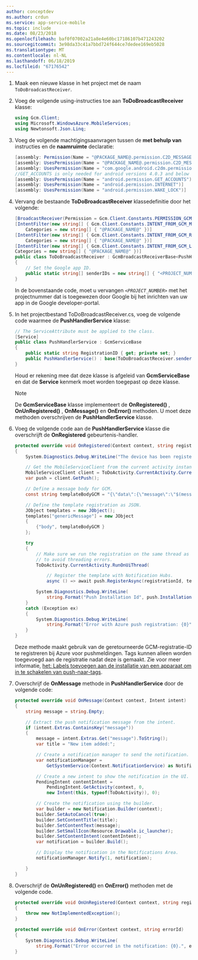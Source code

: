 ```yaml
---
author: conceptdev
ms.author: crdun
ms.service: app-service-mobile
ms.topic: include
ms.date: 08/23/2018
ms.openlocfilehash: baf0f07002a21a8e4e60bc17186107b471243202
ms.sourcegitcommit: 3e98da33c41a7bbd724f644ce7dedee169eb5028
ms.translationtype: MT
ms.contentlocale: nl-NL
ms.lasthandoff: 06/18/2019
ms.locfileid: "67176542"
---
```

1. Maak een nieuwe klasse in het project met de naam `ToDoBroadcastReceiver`.
2. Voeg de volgende using-instructies toe aan **ToDoBroadcastReceiver** klasse:

    ```csharp
    using Gcm.Client;
    using Microsoft.WindowsAzure.MobileServices;
    using Newtonsoft.Json.Linq;
    ```

3. Voeg de volgende machtigingsaanvragen tussen de **met behulp van** instructies en de **naamruimte** declaratie:

    ```csharp
    [assembly: Permission(Name = "@PACKAGE_NAME@.permission.C2D_MESSAGE")]
    [assembly: UsesPermission(Name = "@PACKAGE_NAME@.permission.C2D_MESSAGE")]
    [assembly: UsesPermission(Name = "com.google.android.c2dm.permission.RECEIVE")]
    //GET_ACCOUNTS is only needed for android versions 4.0.3 and below
    [assembly: UsesPermission(Name = "android.permission.GET_ACCOUNTS")]
    [assembly: UsesPermission(Name = "android.permission.INTERNET")]
    [assembly: UsesPermission(Name = "android.permission.WAKE_LOCK")]
    ```

4. Vervang de bestaande **ToDoBroadcastReceiver** klassedefinitie door het volgende:

    ```csharp
    [BroadcastReceiver(Permission = Gcm.Client.Constants.PERMISSION_GCM_INTENTS)]
    [IntentFilter(new string[] { Gcm.Client.Constants.INTENT_FROM_GCM_MESSAGE }, 
        Categories = new string[] { "@PACKAGE_NAME@" })]
    [IntentFilter(new string[] { Gcm.Client.Constants.INTENT_FROM_GCM_REGISTRATION_CALLBACK }, 
        Categories = new string[] { "@PACKAGE_NAME@" })]
    [IntentFilter(new string[] { Gcm.Client.Constants.INTENT_FROM_GCM_LIBRARY_RETRY }, 
    Categories = new string[] { "@PACKAGE_NAME@" })]
    public class ToDoBroadcastReceiver : GcmBroadcastReceiverBase<PushHandlerService>
    {
        // Set the Google app ID.
        public static string[] senderIDs = new string[] { "<PROJECT_NUMBER>" };
    }
    ```

    In de bovenstaande code, moet u vervangen *`<PROJECT_NUMBER>`* met het projectnummer dat is toegewezen door Google bij het inrichten van uw app in de Google developer-portal. 

5. In het projectbestand ToDoBroadcastReceiver.cs, voeg de volgende code waarmee de **PushHandlerService** klasse:

    ```csharp
    // The ServiceAttribute must be applied to the class.
    [Service]
    public class PushHandlerService : GcmServiceBase
    {
        public static string RegistrationID { get; private set; }
        public PushHandlerService() : base(ToDoBroadcastReceiver.senderIDs) { }
    }
    ```

    Houd er rekening mee dat deze klasse is afgeleid van **GcmServiceBase** en dat de **Service** kenmerk moet worden toegepast op deze klasse.

    > [!NOTE]
    > De **GcmServiceBase** klasse implementeert de **OnRegistered()** , **OnUnRegistered()** , **OnMessage()** en  **OnError()** methoden. U moet deze methoden overschrijven de **PushHandlerService** klasse.

6. Voeg de volgende code aan de **PushHandlerService** klasse die overschrijft de **OnRegistered** gebeurtenis-handler.

    ```csharp
    protected override void OnRegistered(Context context, string registrationId)
    {
        System.Diagnostics.Debug.WriteLine("The device has been registered with GCM.", "Success!");

        // Get the MobileServiceClient from the current activity instance.
        MobileServiceClient client = ToDoActivity.CurrentActivity.CurrentClient;
        var push = client.GetPush();

        // Define a message body for GCM.
        const string templateBodyGCM = "{\"data\":{\"message\":\"$(messageParam)\"}}";

        // Define the template registration as JSON.
        JObject templates = new JObject();
        templates["genericMessage"] = new JObject
        {
            {"body", templateBodyGCM }
        };

        try
        {
            // Make sure we run the registration on the same thread as the activity, 
            // to avoid threading errors.
            ToDoActivity.CurrentActivity.RunOnUiThread(

                // Register the template with Notification Hubs.
                async () => await push.RegisterAsync(registrationId, templates));

            System.Diagnostics.Debug.WriteLine(
                string.Format("Push Installation Id", push.InstallationId.ToString()));
        }
        catch (Exception ex)
        {
            System.Diagnostics.Debug.WriteLine(
                string.Format("Error with Azure push registration: {0}", ex.Message));
        }
    }
    ```

    Deze methode maakt gebruik van de geretourneerde GCM-registratie-ID te registreren bij Azure voor pushmeldingen. Tags kunnen alleen worden toegevoegd aan de registratie nadat deze is gemaakt. Zie voor meer informatie, [het: Labels toevoegen aan de installatie van een apparaat om in te schakelen van push-naar-tags](../articles/app-service-mobile/app-service-mobile-dotnet-backend-how-to-use-server-sdk.md#tags).

7. Overschrijf de **OnMessage** methode in **PushHandlerService** door de volgende code:

    ```csharp
    protected override void OnMessage(Context context, Intent intent)
    {
        string message = string.Empty;

        // Extract the push notification message from the intent.
        if (intent.Extras.ContainsKey("message"))
        {
            message = intent.Extras.Get("message").ToString();
            var title = "New item added:";

            // Create a notification manager to send the notification.
            var notificationManager = 
                GetSystemService(Context.NotificationService) as NotificationManager;

            // Create a new intent to show the notification in the UI. 
            PendingIntent contentIntent =
                PendingIntent.GetActivity(context, 0,
                new Intent(this, typeof(ToDoActivity)), 0);

            // Create the notification using the builder.
            var builder = new Notification.Builder(context);
            builder.SetAutoCancel(true);
            builder.SetContentTitle(title);
            builder.SetContentText(message);
            builder.SetSmallIcon(Resource.Drawable.ic_launcher);
            builder.SetContentIntent(contentIntent);
            var notification = builder.Build();

            // Display the notification in the Notifications Area.
            notificationManager.Notify(1, notification);

        }
    }
    ```

8. Overschrijf de **OnUnRegistered()** en **OnError()** methoden met de volgende code.

    ```csharp
    protected override void OnUnRegistered(Context context, string registrationId)
    {
        throw new NotImplementedException();
    }

    protected override void OnError(Context context, string errorId)
    {
        System.Diagnostics.Debug.WriteLine(
            string.Format("Error occurred in the notification: {0}.", errorId));
    }
    ```
